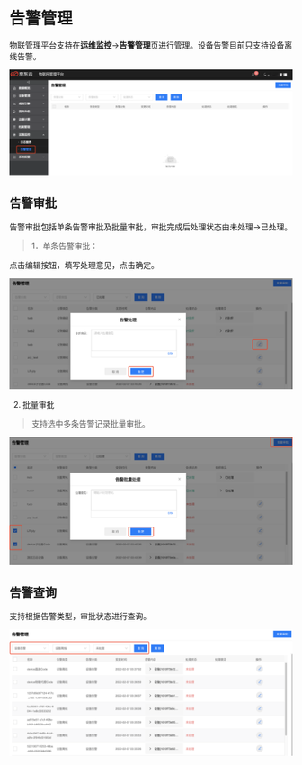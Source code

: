 # 告警管理

物联管理平台支持在**运维监控**->**告警管理**页进行管理。设备告警目前只支持设备离线告警。

![查询日志](../../../../../image/IoT/Device-Access/Monitor-Manager/Alarm/Alarm.png)

## 告警审批

告警审批包括单条告警审批及批量审批，审批完成后处理状态由未处理->已处理。

> 1．单条告警审批：

点击编辑按钮，填写处理意见，点击确定。

![审批](../../../../../image/IoT/Device-Access/Monitor-Manager/Alarm/Check.png)

2.  批量审批

> 支持选中多条告警记录批量审批。

![批量审批](../../../../../image/IoT/Device-Access/Monitor-Manager/Alarm/Batch-Check.png)

## 告警查询

支持根据告警类型，审批状态进行查询。

![批量审批](../../../../../image/IoT/Device-Access/Monitor-Manager/Alarm/Query.png)
